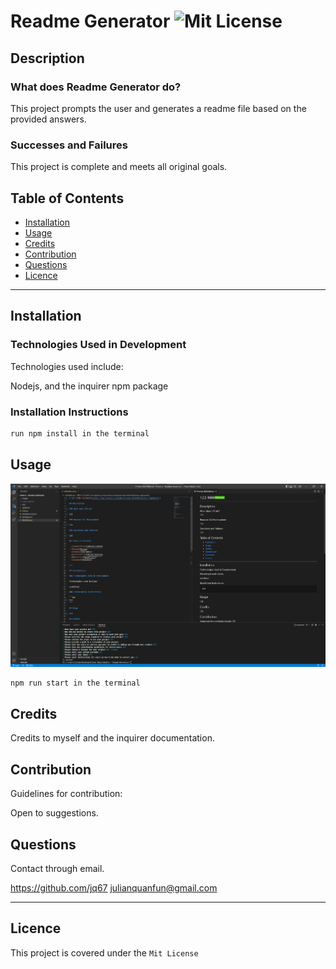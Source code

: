 # Readme Generator ![Mit License](https://img.shields.io/badge/License-Mit%20License-brightgreen)

## Description

### What does Readme Generator do?

This project prompts the user and generates a readme file based on the provided answers.



### Successes and Failures

This project is complete and meets all original goals.

## Table of Contents

- [Installation](#installation)
- [Usage](#usage)
- [Credits](#credits)
- [Contribution](#contribution)
- [Questions](#questions)
- [Licence](#licence)

---

## Installation 

### Technologies Used in Development

Technologies used include:

Nodejs, and the inquirer npm package

### Installation Instructions

```md
run npm install in the terminal
```

## Usage

![project screenshot](./images/example.png)

```md
npm run start in the terminal
```

## Credits

Credits to myself and the inquirer documentation.

## Contribution

Guidelines for contribution:

Open to suggestions.

## Questions

Contact through email.

https://github.com/jq67
julianquanfun@gmail.com

---
## Licence
This project is covered under the `Mit License`